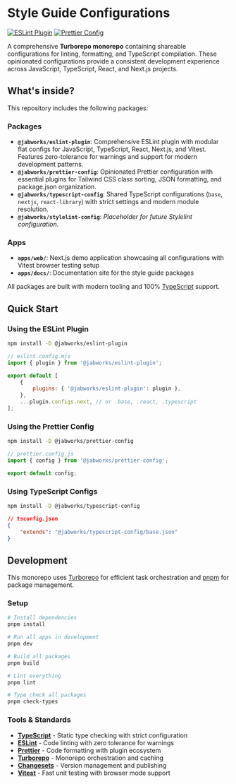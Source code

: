 # Style Guide Configurations

[![ESLint Plugin](https://img.shields.io/npm/v/%40jabworks%2Feslint-plugin?style=flat-square&logo=npm&label=%40jabworks%2Feslint-plugin)](https://www.npmjs.com/package/@jabworks/eslint-plugin)
[![Prettier Config](https://img.shields.io/npm/v/%40jabworks%2Fprettier-config?style=flat-square&logo=npm&label=%40jabworks%2Fprettier-config)](https://www.npmjs.com/package/@jabworks/prettier-config)

A comprehensive **Turborepo monorepo** containing shareable configurations for linting, formatting, and TypeScript compilation. These opinionated configurations provide a consistent development experience across JavaScript, TypeScript, React, and Next.js projects.

## What's inside?

This repository includes the following packages:

### Packages

- **`@jabworks/eslint-plugin`**: Comprehensive ESLint plugin with modular flat configs for JavaScript, TypeScript, React, Next.js, and Vitest. Features zero-tolerance for warnings and support for modern development patterns.
- **`@jabworks/prettier-config`**: Opinionated Prettier configuration with essential plugins for Tailwind CSS class sorting, JSON formatting, and package.json organization.
- **`@jabworks/typescript-config`**: Shared TypeScript configurations (`base`, `nextjs`, `react-library`) with strict settings and modern module resolution.
- **`@jabworks/stylelint-config`**: _Placeholder for future Stylelint configuration._

### Apps

- **`apps/web/`**: Next.js demo application showcasing all configurations with Vitest browser testing setup
- **`apps/docs/`**: Documentation site for the style guide packages

All packages are built with modern tooling and 100% [TypeScript](https://www.typescriptlang.org/) support.

## Quick Start

### Using the ESLint Plugin

```bash
npm install -D @jabworks/eslint-plugin
```

```javascript
// eslint.config.mjs
import { plugin } from '@jabworks/eslint-plugin';

export default [
	{
		plugins: { '@jabworks/eslint-plugin': plugin },
	},
	...plugin.configs.next, // or .base, .react, .typescript
];
```

### Using the Prettier Config

```bash
npm install -D @jabworks/prettier-config
```

```javascript
// prettier.config.js
import { config } from '@jabworks/prettier-config';

export default config;
```

### Using TypeScript Configs

```bash
npm install -D @jabworks/typescript-config
```

```json
// tsconfig.json
{
	"extends": "@jabworks/typescript-config/base.json"
}
```

## Development

This monorepo uses [Turborepo](https://turbo.build/) for efficient task orchestration and [pnpm](https://pnpm.io/) for package management.

### Setup

```bash
# Install dependencies
pnpm install

# Run all apps in development
pnpm dev

# Build all packages
pnpm build

# Lint everything
pnpm lint

# Type check all packages
pnpm check-types
```

### Tools & Standards

- **[TypeScript](https://www.typescriptlang.org/)** - Static type checking with strict configuration
- **[ESLint](https://eslint.org/)** - Code linting with zero tolerance for warnings
- **[Prettier](https://prettier.io)** - Code formatting with plugin ecosystem
- **[Turborepo](https://turbo.build/)** - Monorepo orchestration and caching
- **[Changesets](https://github.com/changesets/changesets)** - Version management and publishing
- **[Vitest](https://vitest.dev/)** - Fast unit testing with browser mode support
